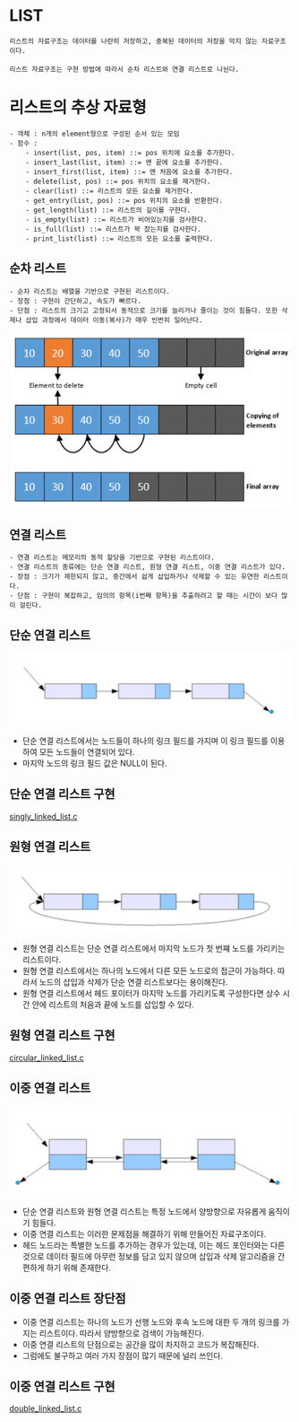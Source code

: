 # LIST

    리스트의 자료구조는 데이터를 나란히 저장하고, 중복된 데이터의 저장을 막지 않는 자료구조이다.

    리스트 자료구조는 구현 방법에 따라서 순차 리스트와 연결 리스트로 나뉜다.

# 리스트의 추상 자료형

    - 객체 : n개의 element형으로 구성된 순서 있는 모임
    - 함수 :
        - insert(list, pos, item) ::= pos 위치에 요소를 추가한다.
        - insert_last(list, item) ::= 맨 끝에 요소를 추가한다.
        - insert_first(list, item) ::= 맨 처음에 요소를 추가한다.
        - delete(list, pos) ::= pos 위치의 요소를 제거한다.
        - clear(list) ::= 리스트의 모든 요소를 제거한다.
        - get_entry(list, pos) ::= pos 위치의 요소를 반환한다.
        - get_length(list) ::= 리스트의 길이를 구한다.
        - is_empty(list) ::= 리스트가 비어있는지를 검사한다.
        - is_full(list) ::= 리스트가 꽉 찼는지를 검사한다.
        - print_list(list) ::= 리스트의 모든 요소를 출력한다.

## 순차 리스트

    - 순차 리스트는 배열을 기반으로 구현된 리스트이다.
    - 장점 : 구현이 간단하고, 속도가 빠르다.
    - 단점 : 리스트의 크기고 고정되서 동적으로 크기를 늘리거나 줄이는 것이 힘들다. 또한 삭제나 삽입 과정에서 데이터 이동(복사)가 매우 빈번히 일어난다.

![순차 리스트](./img/sequential_list.png)

## 연결 리스트

    - 연결 리스트는 메모리의 동적 할당을 기반으로 구현된 리스트이다.
    - 연결 리스트의 종류에는 단순 연결 리스트, 원형 연결 리스트, 이중 연결 리스트가 있다.
    - 장점 : 크기가 제한되지 않고, 중간에서 쉽게 삽입하거나 삭제할 수 있는 유연한 리스트이다.
    - 단점 : 구현이 복잡하고, 임의의 항목(i번째 항목)을 추출하려고 할 때는 시간이 보다 많이 걸린다.

## 단순 연결 리스트

![단순 연결 리스트](./img/singly%20linked%20list.png)

- 단순 연결 리스트에서는 노드들이 하나의 링크 필드를 가지며 이 링크 필드를 이용하여 모든 노드들이 연결되어 있다.
- 마지막 노드의 링크 필드 값은 NULL이 된다.

## 단순 연결 리스트 구현

[singly_linked_list.c](./singly_linked_list.c)

## 원형 연결 리스트

![원형 연결 리스트](./img/circular%20linked%20list.png)

- 원형 연결 리스트는 단순 연결 리스트에서 마지막 노드가 첫 번쨰 노드를 가리키는 리스트이다.
- 원형 연결 리스트에서는 하나의 노드에서 다른 모든 노드로의 접근이 가능하다. 따라서 노드의 삽입과 삭제가 단순 연결 리스트보다는 용이해진다.
- 원형 연결 리스트에서 헤드 포이터가 마지막 노드를 가리키도록 구성한다면 상수 시간 안에 리스트의 처음과 끝에 노드를 삽입할 수 있다.

## 원형 연결 리스트 구현

[circular_linked_list.c](./circular_linked_list.c)

## 이중 연결 리스트

![이중 연결 리스트](./img/doubly%20linked%20list.png)

- 단순 연결 리스트와 원형 연결 리스트는 특정 노드에서 양방향으로 자유롭게 움직이기 힘들다.
- 이중 연결 리스트는 이러한 문제점을 해결하기 위해 만들어진 자료구조이다.
- 헤드 노드라는 특별한 노드를 추가하는 경우가 있는데, 이는 헤드 포인터와는 다른 것으로 데이터 필드에 아무런 정보를 담고 있지 않으며 삽입과 삭제 알고리즘을 간편하게 하기 위해 존재한다.

## 이중 연결 리스트 장단점

- 이중 연결 리스트는 하나의 노드가 선행 노드와 후속 노드에 대한 두 개의 링크를 가지는 리스트이다. 따라서 양방향으로 검색이 가능해진다.
- 이중 연결 리스트의 단점으로는 공간을 많이 차지하고 코드가 복잡해진다.
- 그럼에도 불구하고 여러 가지 장점이 많기 때문에 널리 쓰인다.

## 이중 연결 리스트 구현

[double_linked_list.c](./doubly_linked_list.c)
